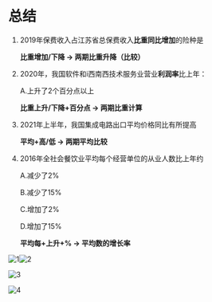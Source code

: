# 总结

1. 2019年保费收入占江苏省总保费收入**比重同比增加**的险种是

   **比重增加/下降 -> 两期比重升降（比较）**

2. 2020年，我国软件和i西南西技术服务业营业**利润率**比上年：

   A.上升了2个百分点以上

   **比重上升/下降+百分点 -> 两期比重计算**

3. 2021年上半年，我国集成电路出口平均价格同比有所提高

   **平均+高/低 -> 两期平均比较**

4. 2016年全社会餐饮业平均每个经营单位的从业人数比上年约

   A.减少了2%

   B.减少了15%

   C.增加了2%

   D.增加了15%

   **平均每+上升+% -> 平均数的增长率**

![1](https://raw.githubusercontent.com/HuaHuaQueen/Typora-Images/master/2025/03/upgit_20250302_1740926337.png)![2](https://raw.githubusercontent.com/HuaHuaQueen/Typora-Images/master/2025/03/upgit_20250302_1740926363.png)

![3](https://raw.githubusercontent.com/HuaHuaQueen/Typora-Images/master/2025/03/upgit_20250302_1740926370.png)

![4](https://raw.githubusercontent.com/HuaHuaQueen/Typora-Images/master/2025/03/upgit_20250302_1740926378.png)